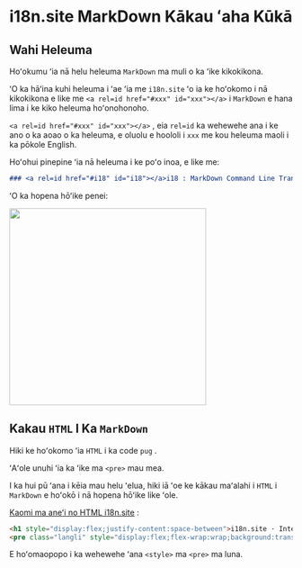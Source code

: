 # i18n.site MarkDown Kākau ʻaha Kūkā

## Wahi Heleuma

Hoʻokumu ʻia nā helu heleuma `MarkDown` ma muli o ka ʻike kikokikona.

ʻO ka hāʻina kuhi heleuma i ʻae ʻia me `i18n.site` ʻo ia ke hoʻokomo i nā kikokikona e like me `<a rel=id href="#xxx" id="xxx"></a>` i `MarkDown` e hana lima i ke kiko heleuma hoʻonohonoho.

`<a rel=id href="#xxx" id="xxx"></a>` , eia `rel=id` ka wehewehe ana i ke ano o ka aoao o ka heleuma, e oluolu e hoololi i `xxx` me kou heleuma maoli i ka pōkole English.

Hoʻohui pinepine ʻia nā heleuma i ke poʻo inoa, e like me:

```md
### <a rel=id href="#i18" id="i18"></a>i18 : MarkDown Command Line Translation Tool
```

ʻO ka hopena hōʻike penei:

<img src="//p.3ti.site/1721381136.avif" width="350">

## Kakau `HTML` I Ka `MarkDown`

Hiki ke hoʻokomo ʻia `HTML` i ka code `pug` .

ʻAʻole unuhi ʻia ka ʻike ma `<pre>` mau mea.

I ka hui pū ʻana i kēia mau helu ʻelua, hiki iā ʻoe ke kākau maʻalahi i `HTML` i `MarkDown` e hoʻokō i nā hopena hōʻike like ʻole.

[Kaomi ma aneʻi no HTML i18n.site](//raw.githubusercontent.com/i18n-site/md/main/zh/README.md) :

```html
<h1 style="display:flex;justify-content:space-between">i18n.site ⋅ International Solutions<img src="//p.3ti.site/logo.svg" style="user-select:none;margin-top:-1px;width:42px"></h1>
<pre class="langli" style="display:flex;flex-wrap:wrap;background:transparent;border:1px solid #eee;font-size:12px;box-shadow:0 0 3px inset #eee;padding:12px 5px 4px 12px;justify-content:space-between;"><style>pre.langli i{font-weight:300;font-family:s;margin-right:2px;margin-bottom:8px;font-style:normal;color:#666;border-bottom:1px dashed #ccc;}</style><i>English</i><i>简体中文</i><i>Deutsch</i> … …</pre>
```

E hoʻomaopopo i ka wehewehe ʻana `<style>` ma `<pre>` ma luna.